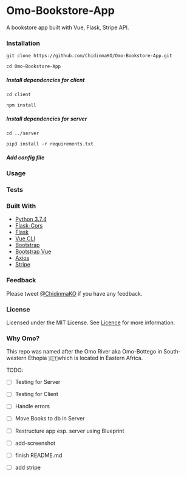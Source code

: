 # Omo-Bookstore-App
A bookstore app built with Vue, Flask, Stripe API.

### Installation
```
git clone https://github.com/ChidinmaKO/Omo-Bookstore-App.git

cd Omo-Bookstore-App
```

##### Install dependencies for client

```
cd client

npm install
```
##### Install dependencies for server
```
cd ../server

pip3 install -r requirements.txt
```
##### Add config file

### Usage

### Tests


### Built With
- [Python 3.7.4]()
- [Flask-Cors]()
- [Flask]()
- [Vue CLI]()
- [Bootstrap]()
- [Bootstrap Vue]()
- [Axios]()
- [Stripe]()

### Feedback
Please tweet [@ChidinmaKO]() if you have any feedback.

### License
Licensed under the MIT License. See [Licence](https://github.com/ChidinmaKO/Omo-Bookstore-App/blob/master/LICENSE) for more information.

### Why Omo?
This repo was named after the Omo River aka Omo-Bottego in South-western Ethopia 🇪🇹which is located in Eastern Africa.


TODO:
* [ ] Testing for Server
* [ ] Testing for Client
* [ ] Handle errors
* [ ] Move Books to db in Server
* [ ] Restructure app esp. server using Blueprint
* [ ] add-screenshot
* [ ] finish README.md
* [ ] add stripe


